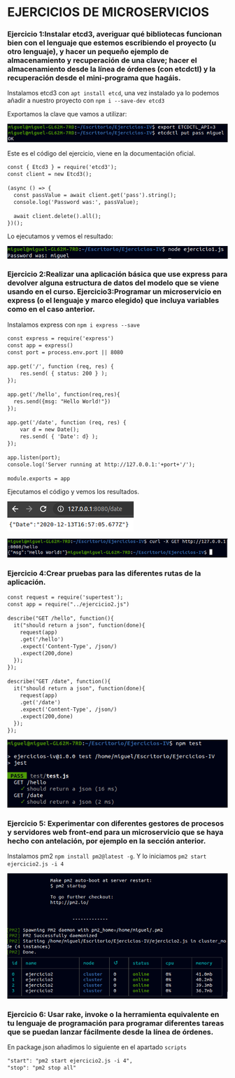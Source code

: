 # EJERCICIOS DE MICROSERVICIOS

### Ejercicio 1:Instalar etcd3, averiguar qué bibliotecas funcionan bien con el lenguaje que estemos escribiendo el proyecto (u otro lenguaje), y hacer un pequeño ejemplo de almacenamiento y recuperación de una clave; hacer el almacenamiento desde la línea de órdenes (con etcdctl) y la recuperación desde el mini-programa que hagáis.

Instalamos etcd3 con `apt install etcd`, una vez instalado ya lo podemos añadir a nuestro proyecto con `npm i --save-dev etcd3`

Exportamos la clave que vamos a utilizar:

![](./img/etcd.png)

Este es el código del ejercicio, viene en la documentación oficial.
```
const { Etcd3 } = require('etcd3');
const client = new Etcd3();

(async () => {
  const passValue = await client.get('pass').string();
  console.log('Password was:', passValue);

  await client.delete().all();
})();

```

Lo ejecutamos y vemos el resultado:

![](./img/etcd2.png)

### Ejercicio 2:Realizar una aplicación básica que use express para devolver alguna estructura de datos del modelo que se viene usando en el curso. Ejercicio3:Programar un microservicio en express (o el lenguaje y marco elegido) que incluya variables como en el caso anterior.

Instalamos express con `npm i express --save`

```
const express = require('express')
const app = express()
const port = process.env.port || 8080

app.get('/', function (req, res) {
    res.send( { status: 200 } );
});

app.get('/hello', function(req,res){
  res.send({msg: "Hello World!"})
});

app.get('/date', function (req, res) {
    var d = new Date();
    res.send( { 'Date': d} );
});

app.listen(port);
console.log('Server running at http://127.0.0.1:'+port+'/');

module.exports = app

```

Ejecutamos el código y vemos los resultados.

![](./img/express1.png)

![](./img/express2.png)


### Ejercicio 4:Crear pruebas para las diferentes rutas de la aplicación.

```
const request = require('supertest');
const app = require("../ejercicio2.js")

describe("GET /hello", function(){
  it("should return a json", function(done){
    request(app)
    .get('/hello')
    .expect('Content-Type', /json/)
    .expect(200,done)
  });
});

describe("GET /date", function(){
  it("should return a json", function(done){
    request(app)
    .get('/date')
    .expect('Content-Type', /json/)
    .expect(200,done)
  });
});

```
![](./img/test1.png)

### Ejercicio 5: Experimentar con diferentes gestores de procesos y servidores web front-end para un microservicio que se haya hecho con antelación, por ejemplo en la sección anterior.

Instalamos pm2 `npm install pm2@latest -g`.
Y lo iniciamos `pm2 start ejercicio2.js -i 4`

![](./img/pm.png)

### Ejercicio 6: Usar rake, invoke o la herramienta equivalente en tu lenguaje de programación para programar diferentes tareas que se puedan lanzar fácilmente desde la línea de órdenes.

En package.json añadimos lo siguiente en el apartado `scripts`

```
"start": "pm2 start ejercicio2.js -i 4",
"stop": "pm2 stop all"

```

